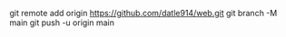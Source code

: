 git remote add origin https://github.com/datle914/web.git
git branch -M main
git push -u origin main
